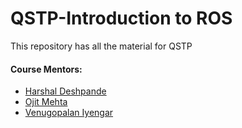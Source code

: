 # QSTP-Introduction to ROS
This repository has all the material for QSTP


#### Course Mentors:
- [Harshal Deshpande](https://github.com/hardesh)
- [Ojit Mehta](https://github.com/ojitmehta123)
- [Venugopalan Iyengar](https://github.com/HungryEagle)
